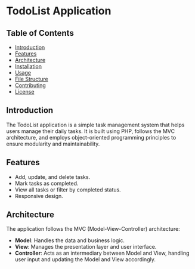 # TodoList Application

## Table of Contents

- [Introduction](#introduction)
- [Features](#features)
- [Architecture](#architecture)
- [Installation](#installation)
- [Usage](#usage)
- [File Structure](#file-structure)
- [Contributing](#contributing)
- [License](#license)

## Introduction

The TodoList application is a simple task management system that helps users manage their daily tasks. It is built using PHP, follows the MVC architecture, and employs object-oriented programming principles to ensure modularity and maintainability.

## Features

- Add, update, and delete tasks.
- Mark tasks as completed.
- View all tasks or filter by completed status.
- Responsive design.

## Architecture

The application follows the MVC (Model-View-Controller) architecture:

- **Model**: Handles the data and business logic.
- **View**: Manages the presentation layer and user interface.
- **Controller**: Acts as an intermediary between Model and View, handling user input and updating the Model and View accordingly.


